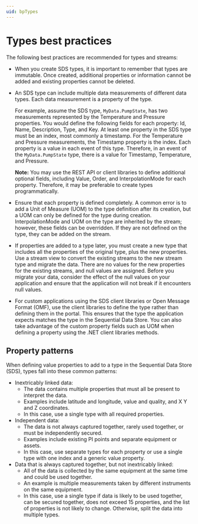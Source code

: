 ```yaml
---
uid: bpTypes
---
```


# Types best practices

The following best practices are recommended for types and streams:

- When you create SDS types, it is important to remember that types are immutable. Once created, additional properties or information cannot be added and existing properties cannot be deleted.

- An SDS type can include multiple data measurements of different data types. Each data measurement is a property of the type.

   For example, assume the SDS type, `MyData.PumpState`, has two measurements represented by the Temperature and Pressure properties. You would define the following fields for each property: Id, Name, Description, Type, and Key. At least one property in the SDS type must be an index, most commonly a timestamp. For the Temperature and Pressure measurements, the Timestamp property is the index. Each property is a value in each event of this type. Therefore, in an event of the `MyData.PumpState` type, there is a value for Timestamp, Temperature, and Pressure.

   **Note:** You may use the REST API or client libraries to define additional optional fields, including Value, Order, and InterpolationMode for each property. Therefore, it may be preferable to create types programmatically.

- Ensure that each property is defined completely. A common error is to add a Unit of Measure (UOM) to the type definition after its creation, but a UOM can only be defined for the type during creation. InterpolationMode and UOM on the type are inherited by the stream; however, these fields can be overridden. If they are not defined on the type, they can be added on the stream.

- If properties are added to a type later, you must create a new type that includes all the properties of the original type, plus the new properties. Use a stream view to convert the existing streams to the new stream type and migrate the data. There are no values for the new properties for the existing streams, and null values are assigned. Before you migrate your data, consider the effect of the null values on your application and ensure that the application will not break if it encounters null values.

- For custom applications using the SDS client libraries or Open Message Format (OMF), use the client libraries to define the type rather than defining them in the portal. This ensures that the type the application expects matches the type in the Sequential Data Store. You can also take advantage of the custom property fields such as UOM when defining a property using the .NET client libraries methods.

## Property patterns

When defining value properties to add to a type in the Sequential Data Store (SDS), types fall into these common patterns:<!--Vicki T. 6/25/21 - I feel like the sub-bullets for each of the three main bullets might be easier to scan and digest if they were placed in three separate paragraphs or a table format.-->

- Inextricably linked data:
   - The data contains multiple properties that must all be present to interpret the data.
   - Examples include latitude and longitude, value and quality, and X Y and Z coordinates.
   - In this case, use a single type with all required properties.
- Independent data:
   - The data is not always captured together, rarely used together, or must be independently secured.
   - Examples include existing PI points and separate equipment or assets.
   - In this case, use separate types for each property or use a single type with one index and a generic value property.
- Data that is always captured together, but not inextricably linked:
   - All of the data is collected by the same equipment at the same time and could be used together.
   - An example is multiple measurements taken by different instruments on the same equipment.
   - In this case, use a single type if data is likely to be used together, can be secured together, does not exceed 15 properties, and the list of properties is not likely to change. Otherwise, split the data into multiple types.
